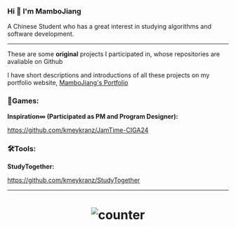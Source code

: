 ### Hi 👋 I'm MamboJiang
A Chinese Student who has a great interest in studying algorithms and software development.

------

These are some **original** projects I participated in, whose repositories are avaliable on Github

I have short descriptions and introductions of all these projects on my portfolio website, [MamboJiang's Portfolio](https://mambojiang.site)

### 🎲Games:

**Inspiration∞ (Participated as PM and Program Designer):**

https://github.com/kmeykranz/JamTime-CIGA24

### 🛠️Tools:

**StudyTogether:**

https://github.com/kmeykranz/StudyTogether

------


<h1 align="center">
  <img src="https://counter.yuki.sh/get/@MamboJiang?theme=moebooru" alt="counter">
</h1>

<!--
**MamboJiang/MamboJiang** is a ✨ _special_ ✨ repository because its `README.md` (this file) appears on your GitHub profile.

Here are some ideas to get you started:

- 🔭 I’m currently working on ...
- 🌱 I’m currently learning ...
- 👯 I’m looking to collaborate on ...
- 🤔 I’m looking for help with ...
- 💬 Ask me about ...
- 📫 How to reach me: ...
- 😄 Pronouns: ...
- ⚡ Fun fact: ...
-->
